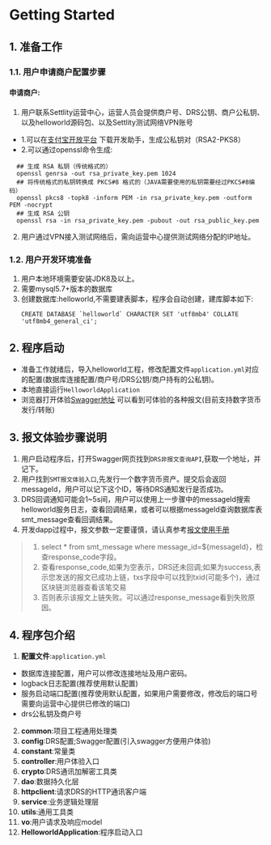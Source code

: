# Getting Started
## 1. 准备工作
### 1.1. 用户申请商户配置步骤
#### 申请商户:

 1. 用户联系Settlity运营中心，运营人员会提供商户号、DRS公钥、商户公私钥、以及helloworld源码包、以及Settlity测试网络VPN账号
  - 1.可以在[支付宝开放平台](https://ideservice.alipay.com/ide/getPluginUrl.htm?clientType=assistant&platform=win&channelType=WEB) 下载开发助手，生成公私钥对（RSA2-PKS8）
  - 2.可以通过openssl命令生成:
  ```shell script
    ## 生成 RSA 私钥（传统格式的）
    openssl genrsa -out rsa_private_key.pem 1024
    ## 将传统格式的私钥转换成 PKCS#8 格式的（JAVA需要使用的私钥需要经过PKCS#8编码）
    openssl pkcs8 -topk8 -inform PEM -in rsa_private_key.pem -outform PEM -nocrypt
    ## 生成 RSA 公钥
    openssl rsa -in rsa_private_key.pem -pubout -out rsa_public_key.pem
```
 2. 用户通过VPN接入测试网络后，需向运营中心提供测试网络分配的IP地址。
 
### 1.2. 用户开发环境准备

 1. 用户本地环境需要安装JDK8及以上。
 2. 需要mysql5.7+版本的数据库
 3. 创建数据库:helloworld,不需要建表脚本，程序会自动创建，建库脚本如下:
    ```
    CREATE DATABASE `helloworld` CHARACTER SET 'utf8mb4' COLLATE 'utf8mb4_general_ci';
    ```
## 2. 程序启动

- 准备工作就绪后，导入helloworld工程，修改配置文件`application.yml`对应的配置(数据库连接配置/商户号/DRS公钥/商户持有的公私钥)。
- 本地直接运行`HelloworldApplication`
- 浏览器打开体验[Swagger地址](http://localhost:18080/swagger-ui.html) 可以看到可体验的各种报文(目前支持数字货币发行/转账)
## 3. 报文体验步骤说明

 1. 用户启动程序后，打开Swagger网页找到`DRS非报文查询API`,获取一个地址，并记下。
 2. 用户找到`SMT报文体验入口`,先发行一个数字货币资产。提交后会返回messageId，用户可以记下这个ID，等待DRS通知发行是否成功。
 3. DRS回调通知可能会1~5s间，用户可以使用上一步骤中的messageId搜索helloworld服务日志，查看回调结果，或者可以根据messageId查询数据库表smt_message查看回调结果。
 4. 开发dapp过程中，报文参数一定要谨慎，请认真参考[报文使用手册](https://confluence.primeledger.cn/pages/viewpage.action?pageId=30999870)
  > 1. select * from smt_message where message_id=${messageId}，检查response_code字段。
  > 2. 查看response_code,如果为空表示，DRS还未回调;如果为success,表示您发送的报文已成功上链，txs字段中可以找到txid(可能多个)，通过区块链浏览器查看该笔交易
  > 3. 否则表示该报文上链失败。可以通过response_message看到失败原因。
## 4. 程序包介绍

  1. **配置文件**:`application.yml`
   - 数据库连接配置，用户可以修改连接地址及用户密码。
   - logback日志配置(推荐使用默认配置)
   - 服务启动端口配置(推荐使用默认配置，如果用户需要修改，修改后的端口号需要向运营中心提供已修改的端口)
   - drs公私钥及商户号
   
  2. **common**:项目工程通用处理类
  3. **config**:DRS配置;Swagger配置(引入swagger方便用户体验)
  4. **constant**:常量类
  5. **controller**:用户体验入口
  6. **crypto**:DRS通讯加解密工具类
  7. **dao**:数据持久化层
  8. **httpclient**:请求DRS的HTTP通讯客户端
  9. **service**:业务逻辑处理层
  10. **utils**:通用工具类
  11. **vo**:用户请求及响应model
  12. **HelloworldApplication**:程序启动入口